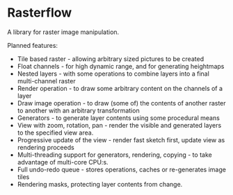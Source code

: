 Rasterflow
==========

A library for raster image manipulation.

Planned features:
* Tile based raster - allowing arbitrary sized pictures to be created
* Float channels - for high dynamic range, and for generating heightmaps
* Nested layers - with some operations to combine layers into a final multi-channel raster
* Render operation - to draw some arbitrary content on the channels of a layer
* Draw image operation - to draw (some of) the contents of another raster to another with an arbitrary transformation
* Generators - to generate layer contents using some procedural means
* View with zoom, rotation, pan - render the visible and generated layers to the specified view area.
* Progressive update of the view - render fast sketch first, update view as rendering proceeds
* Multi-threading support for generators, rendering, copying - to take advantage of multi-core CPU:s.
* Full undo-redo queue - stores operations, caches or re-generates image tiles
* Rendering masks, protecting layer contents from change.
